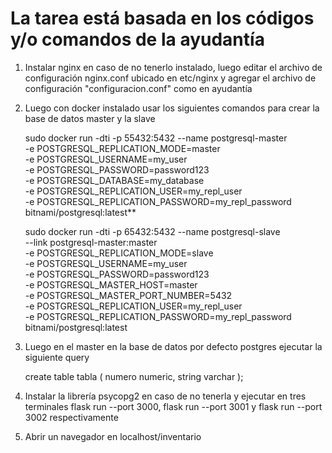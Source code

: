# La tarea está basada en los códigos y/o comandos de la ayudantía
1. Instalar nginx en caso de no tenerlo instalado, luego editar el archivo de configuración nginx.conf ubicado en etc/nginx y agregar el archivo de configuración "configuracion.conf" como en ayudantía
2. Luego con docker instalado usar los siguientes comandos para crear la base de datos master y la slave
  
   sudo docker run -dti -p 55432:5432 --name postgresql-master \
   -e POSTGRESQL_REPLICATION_MODE=master \
   -e POSTGRESQL_USERNAME=my_user \
   -e POSTGRESQL_PASSWORD=password123 \
   -e POSTGRESQL_DATABASE=my_database \
   -e POSTGRESQL_REPLICATION_USER=my_repl_user \
   -e POSTGRESQL_REPLICATION_PASSWORD=my_repl_password \
   bitnami/postgresql:latest**
  
   sudo docker run -dti -p 65432:5432 --name postgresql-slave \
   --link postgresql-master:master \
   -e POSTGRESQL_REPLICATION_MODE=slave \
   -e POSTGRESQL_USERNAME=my_user \
   -e POSTGRESQL_PASSWORD=password123\
   -e POSTGRESQL_MASTER_HOST=master \
   -e POSTGRESQL_MASTER_PORT_NUMBER=5432 \
   -e POSTGRESQL_REPLICATION_USER=my_repl_user \
   -e POSTGRESQL_REPLICATION_PASSWORD=my_repl_password \
   bitnami/postgresql:latest
   
3. Luego en el master en la base de datos por defecto postgres ejecutar la siguiente query 
 
    create table tabla (
    numero numeric,
    string varchar
    );
    
4. Instalar la librería psycopg2 en caso de no tenerla y ejecutar en tres terminales flask run --port 3000, flask run --port 3001 y flask run --port 3002 respectivamente
5. Abrir un navegador en localhost/inventario
